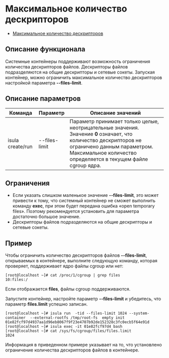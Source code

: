 # Максимальное количество дескрипторов

- [Максимальное количество дескрипторов](#maximum-number-of-handles)

## Описание функционала

Системные контейнеры поддерживают возможность ограничения количества дескрипторов файлов. Дескрипторы файлов подразделяются на общие дескрипторы и сетевые сокеты. Запуская контейнер, можно ограничить максимальное количество дескрипторов настройкой параметра **--files-limit**.

## Описание параметров

| **Команда**       | **Параметр**  | **Описание значений**                                        |
| ----------------- | ------------- | ------------------------------------------------------------ |
| isula  create/run | --files-limit | Параметр принимает только целые, неотрицательные значения. Значение **0** означает, что количество дескрипторов не ограничено данным параметром. Максимальное количество определяется в текущем файле cgroup ядра. |

## Ограничения

- Если указать слишком маленькое значение **--files-limit**, это может привести к тому, что системный контейнер не сможет выполнить команду **exec**, при этом будет передана ошибка «open temporary files». Поэтому рекомендуется установить для параметра достаточно большое значение.
- Дескрипторы файлов подразделяются на общие дескрипторы и сетевые сокеты.

## Пример

Чтобы ограничить количество дескрипторов файлов **--files-limit**, открываемых в контейнере, выполните следующую команду, которая проверяет, поддерживает ядро файлы cgroup или нет:

```
[root@localhost ~]# cat /proc/1/cgroup | grep files
10:files:/
```

Если отображается **files**, файлы cgroup поддерживаются.

Запустите контейнер, настройте параметр **--files-limit** и убедитесь, что параметр **files.limit** успешно записан.

```
[root@localhost ~]# isula run  -tid --files-limit 1024 --system-container  --external-rootfs /tmp/root-fs  empty init 01e82fcf97d4937aa1d96eb8067f9f23e4707b92de152328c3fc0ecb5f64e91d 
[root@localhost ~]# isula exec -it 01e82fcf97d4 bash 
[root@localhost ~]# cat /sys/fs/cgroup/files/files.limit 
1024 

```

Информация в приведенном примере указывает на то, что установлено ограничение количества дескрипторов файлов в контейнере.